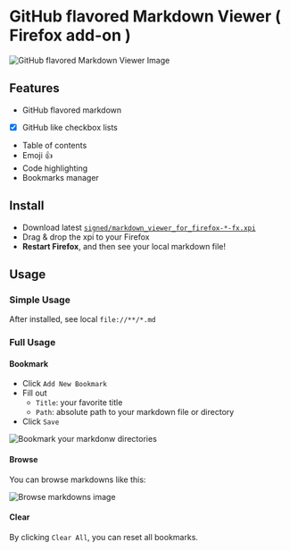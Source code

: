 # GitHub flavored Markdown Viewer ( Firefox add-on )
![GitHub flavored Markdown Viewer Image](https://i.imgur.com/SG6Z54a.png)

## Features
- GitHub flavored markdown
- [x] GitHub like checkbox lists
- Table of contents
- Emoji :+1:
- Code highlighting
- Bookmarks manager

## Install
- Download latest [`signed/markdown_viewer_for_firefox-*-fx.xpi`](./signed)
- Drag & drop the xpi to your Firefox
- **Restart Firefox**, and then see your local markdown file!

## Usage
### Simple Usage
After installed, see local `file://**/*.md`

### Full Usage
#### Bookmark
- Click `Add New Bookmark`
- Fill out
    - `Title`: your favorite title
    - `Path`: absolute path to your markdown file or directory
- Click `Save`

![Bookmark your markdonw directories](https://i.imgur.com/lT3pkJj.png)

#### Browse
You can browse markdowns like this:

![Browse markdowns image](https://i.imgur.com/EHMhhFp.png)

#### Clear
By clicking `Clear All`, you can reset all bookmarks.
